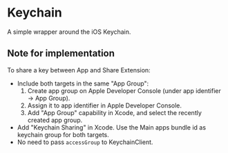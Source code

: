 # Keychain

A simple wrapper around the iOS Keychain.

## Note for implementation
To share a key between App and Share Extension: 
- Include both targets in the same "App Group":
    1. Create app group on Apple Developer Console (under app identifier -> App Group).
    2. Assign it to app identifier in Apple Developer Console.
    3. Add "App Group" capability in Xcode, and select the recently created app group.
- Add "Keychain Sharing" in Xcode. Use the Main apps bundle id as keychain group for both targets.
- No need to pass `accessGroup` to KeychainClient.
